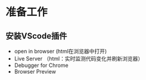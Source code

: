 # 准备工作

## 安装VScode插件

- open in browser  (html在浏览器中打开)
- Live Server    （html：实时监测代码变化并刷新浏览器）
- Debugger for Chrome
- Browser Preview

